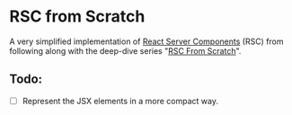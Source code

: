 # RSC from Scratch

A very simplified implementation of [React Server Components](https://github.com/reactjs/rfcs/blob/main/text/0188-server-components.md) (RSC) from following along with the deep-dive series "[RSC From Scratch](https://github.com/reactwg/server-components/discussions/5)".

## Todo:

- [ ] Represent the JSX elements in a more compact way.

